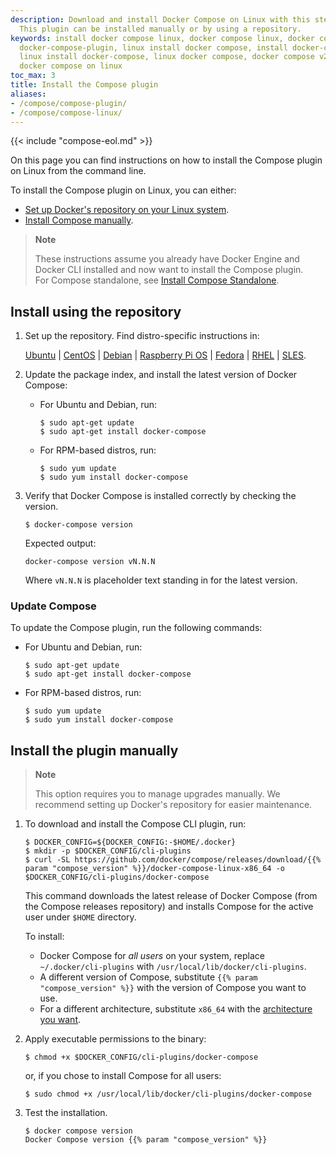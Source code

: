 ```yaml
---
description: Download and install Docker Compose on Linux with this step-by-step handbook.
  This plugin can be installed manually or by using a repository.
keywords: install docker compose linux, docker compose linux, docker compose plugin,
  docker-compose-plugin, linux install docker compose, install docker-compose linux,
  linux install docker-compose, linux docker compose, docker compose v2 linux, install
  docker compose on linux
toc_max: 3
title: Install the Compose plugin
aliases:
- /compose/compose-plugin/
- /compose/compose-linux/
---
```


{{< include "compose-eol.md" >}}

On this page you can find instructions on how to install the Compose plugin on Linux from the command line.

To install the Compose plugin on Linux, you can either:
- [Set up Docker's repository on your Linux system](#install-using-the-repository).
- [Install Compose manually](#install-the-plugin-manually).

> **Note**
>
> These instructions assume you already have Docker Engine and Docker CLI installed and now want to install the Compose plugin.  
For Compose standalone, see [Install Compose Standalone](standalone.md).

## Install using the repository

1. Set up the repository. Find distro-specific instructions in:

    [Ubuntu](../../engine/install/ubuntu.md/#install-using-the-repository) |
    [CentOS](../../engine/install/centos.md/#set-up-the-repository) |
    [Debian](../../engine/install/debian.md/#install-using-the-repository) |
    [Raspberry Pi OS](../../engine/install/raspberry-pi-os.md/#install-using-the-repository) |
    [Fedora](../../engine/install/fedora.md/#set-up-the-repository) |
    [RHEL](../../engine/install/rhel.md/#set-up-the-repository) |
    [SLES](../../engine/install/sles.md/#set-up-the-repository).

2. Update the package index, and install the latest version of Docker Compose:

    * For Ubuntu and Debian, run:

        ```console
        $ sudo apt-get update
        $ sudo apt-get install docker-compose
        ```
    * For RPM-based distros, run:

        ```console
        $ sudo yum update
        $ sudo yum install docker-compose
        ```

3.  Verify that Docker Compose is installed correctly by checking the version.

    ```console
    $ docker-compose version
    ```

    Expected output:

    ```text
    docker-compose version vN.N.N
    ```

    Where `vN.N.N` is placeholder text standing in for the latest version.

### Update Compose

To update the Compose plugin, run the following commands:

* For Ubuntu and Debian, run:

    ```console
    $ sudo apt-get update
    $ sudo apt-get install docker-compose
    ```
* For RPM-based distros, run:

    ```console
    $ sudo yum update
    $ sudo yum install docker-compose
    ```

## Install the plugin manually

> **Note**
>
> This option requires you to manage upgrades manually. We recommend setting up Docker's repository for easier maintenance.

1.  To download and install the Compose CLI plugin, run:

    ```console
    $ DOCKER_CONFIG=${DOCKER_CONFIG:-$HOME/.docker}
    $ mkdir -p $DOCKER_CONFIG/cli-plugins
    $ curl -SL https://github.com/docker/compose/releases/download/{{% param "compose_version" %}}/docker-compose-linux-x86_64 -o $DOCKER_CONFIG/cli-plugins/docker-compose
    ```

    This command downloads the latest release of Docker Compose (from the Compose releases repository) and installs Compose for the active user under `$HOME` directory.

    To install:
    * Docker Compose for _all users_ on your system, replace `~/.docker/cli-plugins` with `/usr/local/lib/docker/cli-plugins`.
    * A different version of Compose, substitute `{{% param "compose_version" %}}` with the version of Compose you want to use.
    - For a different architecture, substitute `x86_64` with the [architecture you want](https://github.com/docker/compose/releases).   


2. Apply executable permissions to the binary:

    ```console
    $ chmod +x $DOCKER_CONFIG/cli-plugins/docker-compose
    ```
    or, if you chose to install Compose for all users:

    ```console
    $ sudo chmod +x /usr/local/lib/docker/cli-plugins/docker-compose
    ```

3. Test the installation.

    ```console
    $ docker compose version
    Docker Compose version {{% param "compose_version" %}}
    ```
